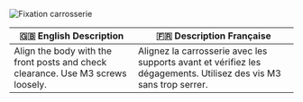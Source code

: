 ![Fixation carrosserie](https://images.unsplash.com/photo-1617479589984-3e3f3d304a5d?auto=format&fit=crop&w=800&q=80)

| 🇬🇧 English Description | 🇫🇷 Description Française |
|------------------------|--------------------------|
| Align the body with the front posts and check clearance. Use M3 screws loosely. | Alignez la carrosserie avec les supports avant et vérifiez les dégagements. Utilisez des vis M3 sans trop serrer. |
